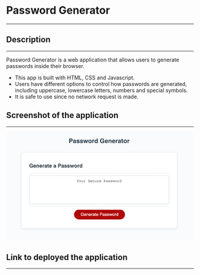 # Password Generator
***
## Description
___
Password Generator is a web application that allows users to generate passwords inside their browser.
* This app is built with HTML, CSS and Javascript.
* Users have different options to control how passwords are generated, including uppercase, lowercase letters, numbers and special symbols.
* It is safe to use since no network request is made.
## Screenshot of the application
---
![password generator](style.png)
## Link to deployed the application
---
